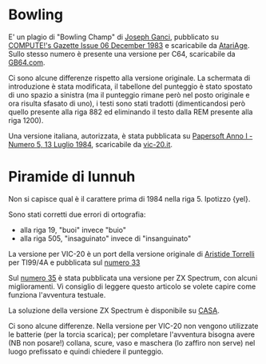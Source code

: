 # Bowling

E' un plagio di "Bowling Champ" di [Joseph Ganci](https://twitter.com/elearningjoe), pubblicato su [COMPUTE!'s Gazette Issue 06 December 1983](https://archive.org/details/1983-12-computegazette/page/n85/mode/2up) e scaricabile da [AtariAge](https://atariage.com/forums/topic/271807-bad-graphics-in-vic-20-games-from-compute-and-computes-gazette/). Sullo stesso numero è presente una versione per C64, scaricabile da [GB64.com](http://www.gb64.com/game.php?id=01060).

Ci sono alcune differenze rispetto alla versione originale. La schermata di introduzione è stata modificata, il tabellone del punteggio è stato spostato di uno spazio a sinistra (ma il punteggio rimane però nel posto originale e ora risulta sfasato di uno), i testi sono stati tradotti (dimenticandosi però quello presente alla riga 882 ed eliminando il testo dalla REM presente alla riga 1200).

Una versione italiana, autorizzata, è stata pubblicata su [Papersoft Anno I - Numero 5, 13 Luglio 1984](https://archive.org/details/Papersoft-1984-05/page/n25/mode/2up), scaricabile da [vic-20.it](https://www.vic-20.it/papersoft-elenco-listati/).

# Piramide di Iunnuh

Non si capisce qual è il carattere prima di 1984 nella riga 5. Ipotizzo {yel}.

Sono stati corretti due errori di ortografia:
- alla riga 19, "buoi" invece "buio"
- alla riga 505, "insaguinato" invece di "insanguinato"

La versione per VIC-20 è un port della versione originale di [Aristide Torrelli](http://www.aristidetorrelli.it) per TI99/4A e pubblicata sul [numero 33](
https://archive.org/stream/MC_microcomputer-033/#page/n150)

Sul [numero 35](https://archive.org/stream/MC_microcomputer-035/#page/n144) è stata pubblicata una versione per ZX Spectrum, con alcuni miglioramenti. Vi consiglio di leggere questo articolo se volete capire come funziona l'avventura testuale.

La soluzione della versione ZX Spectrum è disponibile su [CASA](http://solutionarchive.com/file/id%2C11602/).

Ci sono alcune differenze. Nella versione per VIC-20 non vengono utilizzate le batterie (per la torcia scarica); per completare l'avventura bisogna avere (NB non posare!) collana, scure, vaso e maschera (lo zaffiro non serve) nel luogo prefissato e quindi chiedere il punteggio.


